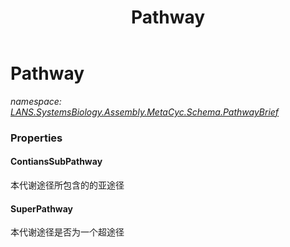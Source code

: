 ﻿---
title: Pathway
---

# Pathway
_namespace: [LANS.SystemsBiology.Assembly.MetaCyc.Schema.PathwayBrief](N-LANS.SystemsBiology.Assembly.MetaCyc.Schema.PathwayBrief.html)_





### Properties

#### ContiansSubPathway
本代谢途径所包含的的亚途径
#### SuperPathway
本代谢途径是否为一个超途径

